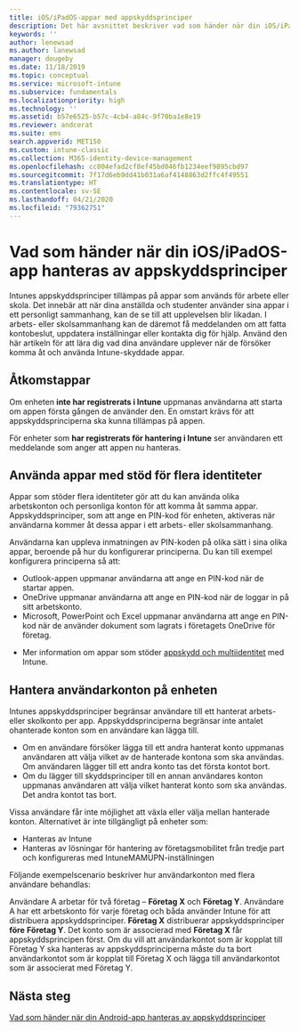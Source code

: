 ```yaml
---
title: iOS/iPadOS-appar med appskyddsprinciper
description: Det här avsnittet beskriver vad som händer när din iOS/iPadOS-app hanteras av appskyddsprinciper.
keywords: ''
author: lenewsad
ms.author: lanewsad
manager: dougeby
ms.date: 11/18/2019
ms.topic: conceptual
ms.service: microsoft-intune
ms.subservice: fundamentals
ms.localizationpriority: high
ms.technology: ''
ms.assetid: b57e6525-b57c-4cb4-a84c-9f70ba1e8e19
ms.reviewer: andcerat
ms.suite: ems
search.appverid: MET150
ms.custom: intune-classic
ms.collection: M365-identity-device-management
ms.openlocfilehash: cc804efad2cf8ef45bd046fb1234eef9895cbd97
ms.sourcegitcommit: 7f17d6eb9dd41b031a6af4148863d2ffc4f49551
ms.translationtype: HT
ms.contentlocale: sv-SE
ms.lasthandoff: 04/21/2020
ms.locfileid: "79362751"
---
```

# <a name="what-to-expect-when-your-iosipados-app-is-managed-by-app-protection-policies"></a>Vad som händer när din iOS/iPadOS-app hanteras av appskyddsprinciper

Intunes appskyddsprinciper tillämpas på appar som används för arbete eller skola. Det innebär att när dina anställda och studenter använder sina appar i ett personligt sammanhang, kan de se till att upplevelsen blir likadan. I arbets- eller skolsammanhang kan de däremot få meddelanden om att fatta kontobeslut, uppdatera inställningar eller kontakta dig för hjälp. Använd den här artikeln för att lära dig vad dina användare upplever när de försöker komma åt och använda Intune-skyddade appar.  

## <a name="access-apps"></a>Åtkomstappar

Om enheten **inte har registrerats i Intune** uppmanas användarna att starta om appen första gången de använder den. En omstart krävs för att appskyddsprinciperna ska kunna tillämpas på appen.

<!--- The following screenshot from the Skype app illustrates this restart request: --->

<!---  ![Screenshot of the iOS/iPadOS device showing PIN prompt](./media/end-user-mam-apps-ios/iOS_AppPINPrompt.png) --->

För enheter som **har registrerats för hantering i Intune** ser användaren ett meddelande som anger att appen nu hanteras.

## <a name="use-apps-with-multi-identity-support"></a>Använda appar med stöd för flera identiteter

Appar som stöder flera identiteter gör att du kan använda olika arbetskonton och personliga konton för att komma åt samma appar. Appskyddsprinciper, som att ange en PIN-kod för enheten, aktiveras när användarna kommer åt dessa appar i ett arbets- eller skolsammanhang.   

Användarna kan uppleva inmatningen av PIN-koden på olika sätt i sina olika appar, beroende på hur du konfigurerar principerna.  Du kan till exempel konfigurera principerna så att:       
* Outlook-appen uppmanar användarna att ange en PIN-kod när de startar appen. 
* OneDrive uppmanar användarna att ange en PIN-kod när de loggar in på sitt arbetskonto.  
* Microsoft, PowerPoint och Excel uppmanar användarna att ange en PIN-kod när de använder dokument som lagrats i företagets OneDrive för företag.  

- Mer information om appar som stöder [appskydd och multiidentitet](https://www.microsoft.com/cloud-platform/microsoft-intune-apps) med Intune.  

## <a name="manage-user-accounts-on-the-device"></a>Hantera användarkonton på enheten  

Intunes appskyddsprinciper begränsar användare till ett hanterat arbets- eller skolkonto per app. Appskyddsprinciperna begränsar inte antalet ohanterade konton som en användare kan lägga till.   

- Om en användare försöker lägga till ett andra hanterat konto uppmanas användaren att välja vilket av de hanterade kontona som ska användas. Om användaren lägger till ett andra konto tas det första kontot bort.
- Om du lägger till skyddsprinciper till en annan användares konton uppmanas användaren att välja vilket hanterat konto som ska användas. Det andra kontot tas bort. 

Vissa användare får inte möjlighet att växla eller välja mellan hanterade konton. Alternativet är inte tillgängligt på enheter som:
* Hanteras av Intune  
* Hanteras av lösningar för hantering av företagsmobilitet från tredje part och konfigureras med IntuneMAMUPN-inställningen 

Följande exempelscenario beskriver hur användarkonton med flera användare behandlas:  

Användare A arbetar för två företag – **Företag X** och **Företag Y**. Användare A har ett arbetskonto för varje företag och båda använder Intune för att distribuera appskyddsprinciper. **Företag X** distribuerar appskyddsprinciper **före** **Företag Y**. Det konto som är associerad med **Företag X** får appskyddsprincipen först. Om du vill att användarkontot som är kopplat till Företag Y ska hanteras av appskyddsprinciperna måste du ta bort användarkontot som är kopplat till Företag X och lägga till användarkontot som är associerat med Företag Y.  

## <a name="next-steps"></a>Nästa steg

[Vad som händer när din Android-app hanteras av appskyddsprinciper](end-user-mam-apps-android.md)
